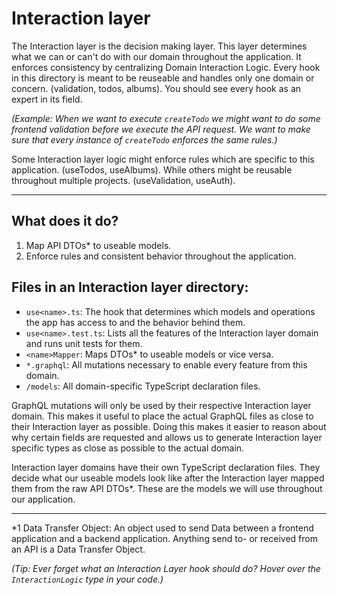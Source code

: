 # Interaction layer
The Interaction layer is the decision making layer. This layer determines what we can or can't do with our domain throughout the application. It enforces consistency by centralizing Domain Interaction Logic. Every hook in this directory is meant to be reuseable and handles only one domain or concern. (validation, todos, albums). You should see every hook as an expert in its field.

*(Example: When we want to execute `createTodo` we might want to do some frontend validation before we execute the API request. We want to make sure that every instance of `createTodo` enforces the same rules.)*

Some Interaction layer logic might enforce rules which are specific to this application. (useTodos, useAlbums).
While others might be reusable throughout multiple projects. (useValidation, useAuth).

---

## What does it do?
1. Map API DTOs* to useable models.
2. Enforce rules and consistent behavior throughout the application.

## Files in an Interaction layer directory:
* `use<name>.ts`: The hook that determines which models and operations the app has access to and the behavior behind them.
* `use<name>.test.ts`: Lists all the features of the Interaction layer domain and runs unit tests for them.
* `<name>Mapper`: Maps DTOs* to useable models or vice versa.
* `*.graphql`: All mutations necessary to enable every feature from this domain.
* `/models`: All domain-specific TypeScript declaration files.

GraphQL mutations will only be used by their respective Interaction layer domain. This makes it useful to place the actual GraphQL files as close to their Interaction layer as possible. Doing this makes it easier to reason about why certain fields are requested and allows us to generate Interaction layer specific types as close as possible to the actual domain.

Interaction layer domains have their own TypeScript declaration files. They decide what our useable models look like after the Interaction layer mapped them from the raw API DTOs*. These are the models we will use throughout our application.

---

*1 Data Transfer Object: An object used to send Data between a frontend application and a backend application. Anything send to- or received from an API is a Data Transfer Object.

*(Tip: Ever forget what an Interaction Layer hook should do? Hover over the `InteractionLogic` type in your code.)*
